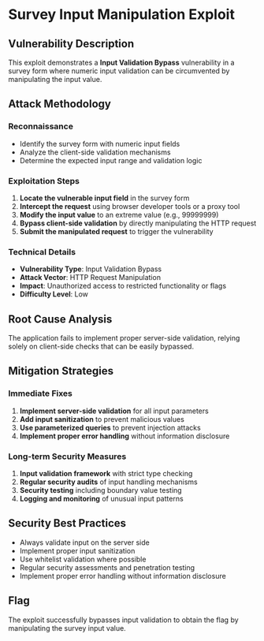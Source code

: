 # Survey Input Manipulation Exploit

## Vulnerability Description
This exploit demonstrates a **Input Validation Bypass** vulnerability in a survey form where numeric input validation can be circumvented by manipulating the input value.

## Attack Methodology

### Reconnaissance
- Identify the survey form with numeric input fields
- Analyze the client-side validation mechanisms
- Determine the expected input range and validation logic

### Exploitation Steps
1. **Locate the vulnerable input field** in the survey form
2. **Intercept the request** using browser developer tools or a proxy tool
3. **Modify the input value** to an extreme value (e.g., 99999999)
4. **Bypass client-side validation** by directly manipulating the HTTP request
5. **Submit the manipulated request** to trigger the vulnerability

### Technical Details
- **Vulnerability Type**: Input Validation Bypass
- **Attack Vector**: HTTP Request Manipulation
- **Impact**: Unauthorized access to restricted functionality or flags
- **Difficulty Level**: Low

## Root Cause Analysis
The application fails to implement proper server-side validation, relying solely on client-side checks that can be easily bypassed.

## Mitigation Strategies

### Immediate Fixes
1. **Implement server-side validation** for all input parameters
2. **Add input sanitization** to prevent malicious values
3. **Use parameterized queries** to prevent injection attacks
4. **Implement proper error handling** without information disclosure

### Long-term Security Measures
1. **Input validation framework** with strict type checking
2. **Regular security audits** of input handling mechanisms
3. **Security testing** including boundary value testing
4. **Logging and monitoring** of unusual input patterns

## Security Best Practices
- Always validate input on the server side
- Implement proper input sanitization
- Use whitelist validation where possible
- Regular security assessments and penetration testing
- Implement proper error handling without information disclosure

## Flag
The exploit successfully bypasses input validation to obtain the flag by manipulating the survey input value.